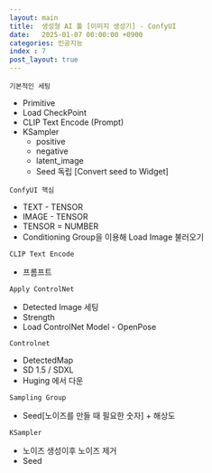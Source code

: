 ```yaml
---
layout: main
title:  생성형 AI 툴 [이미지 생성기] - ConfyUI
date:   2025-01-07 00:00:00 +0900
categories: 인공지능
index : 7
post_layout: true
---
```


`기본적인 세팅`
- Primitive
- Load CheckPoint
- CLIP Text Encode (Prompt)
- KSampler
  - positive
  - negative
  - latent_image
  - Seed 독립 [Convert seed to Widget]

`ConfyUI 핵심`
- TEXT - TENSOR
- IMAGE - TENSOR
- TENSOR = NUMBER
- Conditioning Group을 이용해 Load Image 불러오기

`CLIP Text Encode`
- 프롬프트

`Apply ControlNet`
- Detected Image 세팅
- Strength
- Load ControlNet Model - OpenPose

`Controlnet`
- DetectedMap
- SD 1.5 / SDXL 
- Huging 에서 다운

`Sampling Group`
- Seed[노이즈를 만들 때 필요한 숫자] + 해상도

`KSampler` 
- 노이즈 생성이후 노이즈 제거
- Seed 
